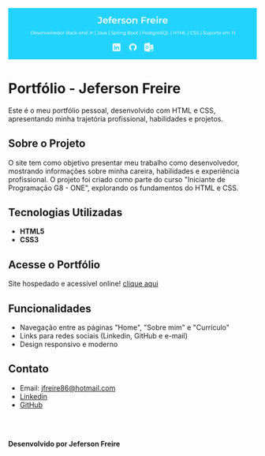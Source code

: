 <img src="assets\capa.png">  

# Portfólio - Jeferson Freire
Este é o meu portfólio pessoal, desenvolvido com HTML e CSS, apresentando minha trajetória profissional, habilidades e projetos.  

## Sobre o Projeto  
O site tem como objetivo presentar meu trabalho como desenvolvedor, mostrando informações sobre minha careira, habilidades e experiência profissional. O projeto foi criado como parte do curso "Iniciante de Programação G8 - ONE", explorando os fundamentos do HTML e CSS.

## Tecnologias Utilizadas
- **HTML5** 
- **CSS3**  

## Acesse o Portfólio
Site hospedado e acessível online! 
[clique aqui](https://my-portfolio-nine-phi-96.vercel.app/curriculo.html) 

## Funcionalidades
- Navegação entre as páginas "Home", "Sobre mim" e "Currículo"
- Links para redes sociais (Linkedin, GitHub e e-mail)
- Design responsivo e moderno

## Contato
- Email: jfreire86@hotmail.com
- [Linkedin](https://www.linkedin.com/in/jeferson-freire/)
- [GitHub](https://github.com/JefersonFreire) 

 <br><br> 

 **Desenvolvido por Jeferson Freire**